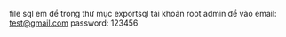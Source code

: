 file sql em để trong thư mục exportsql
tài khoản root admin để vào
email: test@gmail.com
password: 123456
